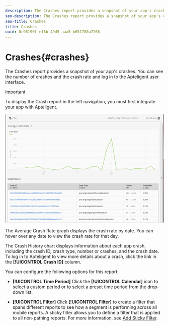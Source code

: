 ```yaml
---
description: The Crashes report provides a snapshot of your app's crashes. You can see the number of crashes and the crash rate and log in to the Apteligent user interface.
seo-description: The Crashes report provides a snapshot of your app's crashes. You can see the number of crashes and the crash rate and log in to the Apteligent user interface.
seo-title: Crashes
title: Crashes
uuid: 0c96190f-e16b-49d5-aaa5-b651780a7266
---
```


# Crashes{#crashes}

The Crashes report provides a snapshot of your app's crashes. You can see the number of crashes and the crash rate and log in to the Apteligent user interface.

>[!IMPORTANT]
>
>To display the Crash report in the left navigation, you must first integrate your app with Apteligent.

![](assets/crashes.png)

The Average Crash Rate graph displays the crash rate by date. You can hover over any date to view the crash rate for that day.

The Crash History chart displays information about each app crash, including the crash ID, crash type, number or crashes, and the crash date. To log in to Apteligent to view more details about a crash, click the link in the **[!UICONTROL Crash ID]** column.

You can configure the following options for this report:

* **[!UICONTROL Time Period]**
    Click the **[!UICONTROL Calendar]** icon to select a custom period or to select a preset time period from the drop-down list.

* **[!UICONTROL Filter]**
    Click **[!UICONTROL Filter]** to create a filter that spans different reports to see how a segment is performing across all mobile reports. A sticky filter allows you to define a filter that is applied to all non-pathing reports. For more information, see [Add Sticky Filter](../usage/reports-customize/t-sticky-filter.md).